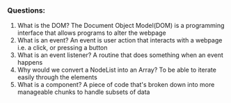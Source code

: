 ### Questions:
1. What is the DOM? The Document Object Model(DOM) is a programming interface that allows programs to alter the webpage
2. What is an event? An event is user action that interacts with a webpage i.e. a click, or pressing a button
3. What is an event listener? A routine that does something when an event happens
4. Why would we convert a NodeList into an Array? To be able to iterate easily through the elements
5. What is a component? A piece of code that's broken down into more manageable chunks to handle subsets of data
